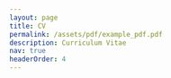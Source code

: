 ```yaml
---
layout: page
title: CV
permalink: /assets/pdf/example_pdf.pdf
description: Curriculum Vitae
nav: true
headerOrder: 4
---
```



